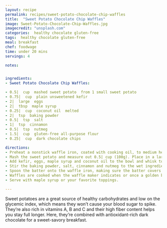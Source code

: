 ```yaml
---
layout: recipe
permalink: recipes/sweet-potato-chocolate-chip-waffles
title:  "Sweet Potato Chocolate Chip Waffles"
image: Sweet-Potato-Chocolate-Chip-Waffles.jpg
imagecredit: "unsplash.com"
categories:  healthy chocolate gluten-free
tags:  healthy chocolate gluten-free
meal: breakfast
chef: foodwage
time: under 20 mins
servings: 4

notes:


ingredients:
- Sweet Potato Chocolate Chip Waffles:

- 0.5|  cup  mashed sweet potato  from 1 small sweet potato
- 0.75|  cup  plain unsweetened kefir
- 2|  large  eggs
- 2|  tbsp  maple syrup
- 0.25|  cup  coconut oil  melted
- 2|  tsp  baking powder
- 0.5|  tsp  salt
- 1|  tsp  cinnamon
- 0.5|  tsp  nutmeg
- 1.5|  cup  gluten-free all-purpose flour
- 0.25|  cup  dark chocolate chips

directions:
- Preheat a nonstick waffle iron, coated with cooking oil, to medium heat. Microwave sweet potato until fork tender, about 8 minutes. Cut in half and scoop out the flesh.
- Mash the sweet potato and measure out 0.5| cup (100g). Place in a large bowl and allow to cool slightly.
- Add kefir, eggs, maple syrup and coconut oil to the bowl and whisk to combine.
- Stir the baking powder, salt, cinnamon and nutmeg to the wet ingredients and whisk to combine. Add the flour, stirring just until incorporated. Once all ingredients are fully mixed, fold in the chocolate chips and mix well, making sure there are chips throughout the batter.
- Spoon the batter onto the waffle iron, making sure the batter covers the grates entirely.
- Waffles are cooked when the waffle maker indicates or once a golden brown crust has formed and waffles can be easily removed from the waffle maker.
- Serve with maple syrup or your favorite toppings.

---
```


Sweet potatoes are a great source of healthy carbohydrates and low on the glycemic index, which means they won’t cause your blood sugar to spike. They’re also rich in vitamins A, B and C and their high fiber content helps you stay full longer. Here, they’re combined with antioxidant-rich dark chocolate for a sweet-savory breakfast.